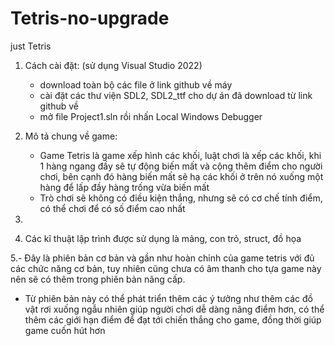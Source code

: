 # Tetris-no-upgrade
just Tetris

1. Cách cài đặt: (sử dụng Visual Studio 2022)
	- download toàn bộ các file ở link github về máy
	- cài đặt các thư viện SDL2, SDL2_ttf cho dự án đã download từ link github về
	- mở file Project1.sln rồi nhấn Local Windows Debugger

2. Mô tả chung về game:
	- Game Tetris là game xếp hình các khối, luật chơi là xếp các khối,
	  khi 1 hàng ngang đầy sẽ tự động biến mất và cộng thêm điểm cho 
	  người chơi, bên cạnh đó hàng biến mất sẽ hạ các khối ở trên nó xuống
	  một hàng để lấp đầy hàng trống vừa biến mất
	- Trò chơi sẽ không có điều kiện thắng, nhưng sẽ có cơ chế tính điểm,
	  có thể chơi để có số điểm cao nhất

3.
 
4. Các kĩ thuật lập trình được sử dụng là mảng, con trỏ, struct, đồ họa

5.- Đây là phiên bản cơ bản và gần như hoàn chỉnh của game tetris với đủ các chức
    năng cơ bản, tuy nhiên cũng chưa có âm thanh cho tựa game này nên sẽ có thêm
    trong phiên bản nâng cấp.
  - Từ phiên bản này có thể phát triển thêm các ý tưởng như thêm các đồ vật rơi
    xuống ngẫu nhiên giúp người chơi dễ dàng nâng điểm hơn, có thể thêm các giới
    hạn điểm để đạt tới chiến thắng cho game, đồng thời giúp game cuốn hút hơn